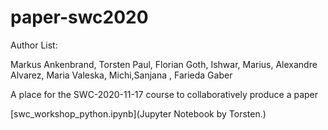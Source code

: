 # paper-swc2020

Author List:

Markus Ankenbrand, Torsten Paul, Florian Goth, Ishwar, Marius, Alexandre Alvarez, Maria Valeska, Michi,Sanjana , Farieda Gaber

A place for the SWC-2020-11-17 course to collaboratively produce a paper

[swc_workshop_python.ipynb](Jupyter Notebook by Torsten.)

